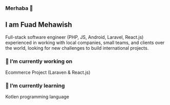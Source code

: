 ### Merhaba 👋

## I am Fuad Mehawish
Full-stack software engineer (PHP, JS, Android, Laravel, React.js) experienced in working with local companies, small teams, and clients over the world, looking for new challenges to build international projects.

### 🔭 I’m currently working on 
  Ecommerce Project (Laraven & React.js)
  
### 🌱 I’m currently learning
  Kotlen programming language
    


<!--
**fuad-works/fuad-works** is a ✨ _special_ ✨ repository because its `README.md` (this file) appears on your GitHub profile.

Here are some ideas to get you started:

- 🔭 I’m currently working on ...
- 🌱 I’m currently learning ...
- 👯 I’m looking to collaborate on ...
- 🤔 I’m looking for help with ...
- 💬 Ask me about ...
- 📫 How to reach me: ...
- 😄 Pronouns: ...
- ⚡ Fun fact: ...
-->
